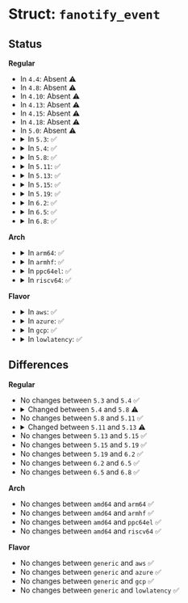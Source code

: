 # Struct: <code>fanotify_event</code>

## Status
<b>Regular</b>
<ul>
<li>
In <code>4.4</code>: Absent ⚠️
</li>
<li>
In <code>4.8</code>: Absent ⚠️
</li>
<li>
In <code>4.10</code>: Absent ⚠️
</li>
<li>
In <code>4.13</code>: Absent ⚠️
</li>
<li>
In <code>4.15</code>: Absent ⚠️
</li>
<li>
In <code>4.18</code>: Absent ⚠️
</li>
<li>
In <code>5.0</code>: Absent ⚠️
</li>
<li>
<details>
<summary>In <code>5.3</code>: ✅</summary>

```c
struct fanotify_event {
    struct fsnotify_event fse;
    u32 mask;
    u8 fh_type;
    u8 fh_len;
    u16 pad;
    struct path path;
    struct fanotify_fid fid;
    struct pid *pid;
};
```
</details>
</li>
<li>
<details>
<summary>In <code>5.4</code>: ✅</summary>

```c
struct fanotify_event {
    struct fsnotify_event fse;
    u32 mask;
    u8 fh_type;
    u8 fh_len;
    u16 pad;
    struct path path;
    struct fanotify_fid fid;
    struct pid *pid;
};
```
</details>
</li>
<li>
<details>
<summary>In <code>5.8</code>: ✅</summary>

```c
struct fanotify_event {
    struct fsnotify_event fse;
    u32 mask;
    enum fanotify_event_type type;
    struct pid *pid;
};
```
</details>
</li>
<li>
<details>
<summary>In <code>5.11</code>: ✅</summary>

```c
struct fanotify_event {
    struct fsnotify_event fse;
    u32 mask;
    enum fanotify_event_type type;
    struct pid *pid;
};
```
</details>
</li>
<li>
<details>
<summary>In <code>5.13</code>: ✅</summary>

```c
struct fanotify_event {
    struct fsnotify_event fse;
    struct hlist_node merge_list;
    u32 mask;
    unsigned int type;
    unsigned int hash;
    struct pid *pid;
};
```
</details>
</li>
<li>
<details>
<summary>In <code>5.15</code>: ✅</summary>

```c
struct fanotify_event {
    struct fsnotify_event fse;
    struct hlist_node merge_list;
    u32 mask;
    unsigned int type;
    unsigned int hash;
    struct pid *pid;
};
```
</details>
</li>
<li>
<details>
<summary>In <code>5.19</code>: ✅</summary>

```c
struct fanotify_event {
    struct fsnotify_event fse;
    struct hlist_node merge_list;
    u32 mask;
    unsigned int type;
    unsigned int hash;
    struct pid *pid;
};
```
</details>
</li>
<li>
<details>
<summary>In <code>6.2</code>: ✅</summary>

```c
struct fanotify_event {
    struct fsnotify_event fse;
    struct hlist_node merge_list;
    u32 mask;
    unsigned int type;
    unsigned int hash;
    struct pid *pid;
};
```
</details>
</li>
<li>
<details>
<summary>In <code>6.5</code>: ✅</summary>

```c
struct fanotify_event {
    struct fsnotify_event fse;
    struct hlist_node merge_list;
    u32 mask;
    unsigned int type;
    unsigned int hash;
    struct pid *pid;
};
```
</details>
</li>
<li>
<details>
<summary>In <code>6.8</code>: ✅</summary>

```c
struct fanotify_event {
    struct fsnotify_event fse;
    struct hlist_node merge_list;
    u32 mask;
    unsigned int type;
    unsigned int hash;
    struct pid *pid;
};
```
</details>
</li>
</ul>
<b>Arch</b>
<ul>
<li>
<details>
<summary>In <code>arm64</code>: ✅</summary>

```c
struct fanotify_event {
    struct fsnotify_event fse;
    u32 mask;
    u8 fh_type;
    u8 fh_len;
    u16 pad;
    struct path path;
    struct fanotify_fid fid;
    struct pid *pid;
};
```
</details>
</li>
<li>
<details>
<summary>In <code>armhf</code>: ✅</summary>

```c
struct fanotify_event {
    struct fsnotify_event fse;
    u32 mask;
    u8 fh_type;
    u8 fh_len;
    u16 pad;
    struct path path;
    struct fanotify_fid fid;
    struct pid *pid;
};
```
</details>
</li>
<li>
<details>
<summary>In <code>ppc64el</code>: ✅</summary>

```c
struct fanotify_event {
    struct fsnotify_event fse;
    u32 mask;
    u8 fh_type;
    u8 fh_len;
    u16 pad;
    struct path path;
    struct fanotify_fid fid;
    struct pid *pid;
};
```
</details>
</li>
<li>
<details>
<summary>In <code>riscv64</code>: ✅</summary>

```c
struct fanotify_event {
    struct fsnotify_event fse;
    u32 mask;
    u8 fh_type;
    u8 fh_len;
    u16 pad;
    struct path path;
    struct fanotify_fid fid;
    struct pid *pid;
};
```
</details>
</li>
</ul>
<b>Flavor</b>
<ul>
<li>
<details>
<summary>In <code>aws</code>: ✅</summary>

```c
struct fanotify_event {
    struct fsnotify_event fse;
    u32 mask;
    u8 fh_type;
    u8 fh_len;
    u16 pad;
    struct path path;
    struct fanotify_fid fid;
    struct pid *pid;
};
```
</details>
</li>
<li>
<details>
<summary>In <code>azure</code>: ✅</summary>

```c
struct fanotify_event {
    struct fsnotify_event fse;
    u32 mask;
    u8 fh_type;
    u8 fh_len;
    u16 pad;
    struct path path;
    struct fanotify_fid fid;
    struct pid *pid;
};
```
</details>
</li>
<li>
<details>
<summary>In <code>gcp</code>: ✅</summary>

```c
struct fanotify_event {
    struct fsnotify_event fse;
    u32 mask;
    u8 fh_type;
    u8 fh_len;
    u16 pad;
    struct path path;
    struct fanotify_fid fid;
    struct pid *pid;
};
```
</details>
</li>
<li>
<details>
<summary>In <code>lowlatency</code>: ✅</summary>

```c
struct fanotify_event {
    struct fsnotify_event fse;
    u32 mask;
    u8 fh_type;
    u8 fh_len;
    u16 pad;
    struct path path;
    struct fanotify_fid fid;
    struct pid *pid;
};
```
</details>
</li>
</ul>

## Differences
<b>Regular</b>
<ul>
<li>
No changes between <code>5.3</code> and <code>5.4</code> ✅
</li>
<li>
<details>
<summary>Changed between <code>5.4</code> and <code>5.8</code> ⚠️</summary>
<ul>
<li>
<b>Field added. </b>
<code>enum fanotify_event_type type</code>
</li>
<li>
<b>Field removed. </b>
<code>u8 fh_type</code>
</li>
<li>
<b>Field removed. </b>
<code>u8 fh_len</code>
</li>
<li>
<b>Field removed. </b>
<code>u16 pad</code>
</li>
<li>
<b>Field removed. </b>
<code>struct path path</code>
</li>
<li>
<b>Field removed. </b>
<code>struct fanotify_fid fid</code>
</li>
</ul>
</details>
</li>
<li>
No changes between <code>5.8</code> and <code>5.11</code> ✅
</li>
<li>
<details>
<summary>Changed between <code>5.11</code> and <code>5.13</code> ⚠️</summary>
<ul>
<li>
<b>Field added. </b>
<code>struct hlist_node merge_list</code>
</li>
<li>
<b>Field added. </b>
<code>unsigned int hash</code>
</li>
<li>
<b>Field type changed. </b>
<code>enum fanotify_event_type type</code> ➡️ <code>unsigned int type</code>
</li>
</ul>
</details>
</li>
<li>
No changes between <code>5.13</code> and <code>5.15</code> ✅
</li>
<li>
No changes between <code>5.15</code> and <code>5.19</code> ✅
</li>
<li>
No changes between <code>5.19</code> and <code>6.2</code> ✅
</li>
<li>
No changes between <code>6.2</code> and <code>6.5</code> ✅
</li>
<li>
No changes between <code>6.5</code> and <code>6.8</code> ✅
</li>
</ul>
<b>Arch</b>
<ul>
<li>
No changes between <code>amd64</code> and <code>arm64</code> ✅
</li>
<li>
No changes between <code>amd64</code> and <code>armhf</code> ✅
</li>
<li>
No changes between <code>amd64</code> and <code>ppc64el</code> ✅
</li>
<li>
No changes between <code>amd64</code> and <code>riscv64</code> ✅
</li>
</ul>
<b>Flavor</b>
<ul>
<li>
No changes between <code>generic</code> and <code>aws</code> ✅
</li>
<li>
No changes between <code>generic</code> and <code>azure</code> ✅
</li>
<li>
No changes between <code>generic</code> and <code>gcp</code> ✅
</li>
<li>
No changes between <code>generic</code> and <code>lowlatency</code> ✅
</li>
</ul>
